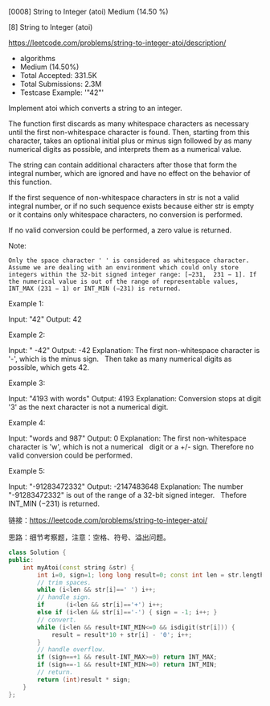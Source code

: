 [0008] String to Integer (atoi)                                     Medium (14.50 %)

<!--front-->	
[8] String to Integer (atoi)  

https://leetcode.com/problems/string-to-integer-atoi/description/

* algorithms
* Medium (14.50%)
* Total Accepted:    331.5K
* Total Submissions: 2.3M
* Testcase Example:  '"42"'

Implement atoi which converts a string to an integer.

The function first discards as many whitespace characters as necessary until the first non-whitespace character is found. Then, starting from this character, takes an optional initial plus or minus sign followed by as many numerical digits as possible, and interprets them as a numerical value.

The string can contain additional characters after those that form the integral number, which are ignored and have no effect on the behavior of this function.

If the first sequence of non-whitespace characters in str is not a valid integral number, or if no such sequence exists because either str is empty or it contains only whitespace characters, no conversion is performed.

If no valid conversion could be performed, a zero value is returned.

Note:


	Only the space character ' ' is considered as whitespace character.
	Assume we are dealing with an environment which could only store integers within the 32-bit signed integer range: [−231,  231 − 1]. If the numerical value is out of the range of representable values, INT_MAX (231 − 1) or INT_MIN (−231) is returned.


Example 1:


Input: "42"
Output: 42


Example 2:


Input: "   -42"
Output: -42
Explanation: The first non-whitespace character is '-', which is the minus sign.
             Then take as many numerical digits as possible, which gets 42.


Example 3:


Input: "4193 with words"
Output: 4193
Explanation: Conversion stops at digit '3' as the next character is not a numerical digit.


Example 4:


Input: "words and 987"
Output: 0
Explanation: The first non-whitespace character is 'w', which is not a numerical 
             digit or a +/- sign. Therefore no valid conversion could be performed.

Example 5:


Input: "-91283472332"
Output: -2147483648
Explanation: The number "-91283472332" is out of the range of a 32-bit signed integer.
             Thefore INT_MIN (−231) is returned.






<!--back-->

链接：https://leetcode.com/problems/string-to-integer-atoi/

思路：细节考察题，注意：空格、符号、溢出问题。

```cpp
class Solution {
public:
    int myAtoi(const string &str) {
        int i=0, sign=1; long long result=0; const int len = str.length();
        // trim spaces.
        while (i<len && str[i]==' ') i++;
        // handle sign.
        if      (i<len && str[i]=='+') i++;
        else if (i<len && str[i]=='-') { sign = -1; i++; }
        // convert.
        while (i<len && result+INT_MIN<=0 && isdigit(str[i])) { 
            result = result*10 + str[i] - '0'; i++; 
        }
        // handle overflow.
        if (sign==+1 && result-INT_MAX>=0) return INT_MAX;
        if (sign==-1 && result+INT_MIN>=0) return INT_MIN;
        // return.
        return (int)result * sign;
    }
};
```

